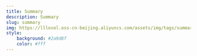 ```yaml
---
title: Summary
description: Summary
slug: summary
img: https://lllovol.oss-cn-beijing.aliyuncs.com/assets/img/tags/summary.jpg
style:
    background: #2a9d8f
    color: #fff
---
```


